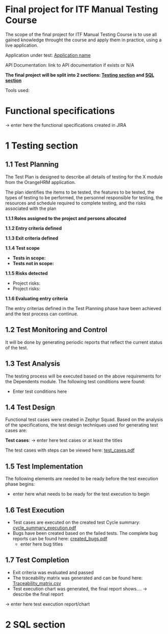 # Final project for ITF Manual Testing Course



The scope of the final project for ITF Manual Testing Course is to use all gained knowledge throught the course and apply them in practice, using a live application.

Application under test: [Application name](www.gogle.com) 

API Documentation: link to API documentation if exists or N/A

**The final project will be split into 2 sections: [Testing section]() and  [SQL section]()**

Tools used:

**<h1>Functional specifications</h1>**




-> enter here the functional specifications created in JIRA

**<h1>1 Testing section</h1>**

**<h2>1.1 Test Planning</h2>**

The Test Plan is designed to describe all details of testing for the X module from the OrangeHRM application.

The plan identifies the items to be tested, the features to be tested, the types of testing to be performed, the personnel responsible for testing, the resources and schedule
required to complete testing, and the risks associated with the plan

**1.1.1 Roles assigned to the project and persons allocated**

**1.1.2 Entry criteria defined**

**1.1.3 Exit criteria defined**

**1.1.4 Test scope**

 - **Tests in scope:**
 - **Tests not in scope:**
    
**1.1.5 Risks detected**

  - Project risks:
  - Project risks:
    
 **1.1.6 Evaluating entry criteria**
 
 The entry criterias defined in the Test Planning phase have been achieved and the test process can continue.
 
 **<h2>1.2 Test Monitoring and Control</h2>**
 
 It will be done by generating periodic reports that reflect the current status of the test.
 
 **<h2>1.3 Test Analysis</h2>**
 
 The testing process will be executed based on the above requirements for the Dependents module. The following test conditions were found:

 - Enter test conditions here

**<h2>1.4 Test Design</h2>**

Functional test cases were created in Zephyr Squad. Based on the analysis of the specifications, the test design techniques used for generating test cases are: 

**Test cases**: -> enter here test cases or at least the titles

The test cases with steps can be viewed here: [test_cases.pdf]()

**<h2>1.5 Test Implementation</h2>**

The following elements are needed to be ready before the test execution phase begins:

 - enter here what needs to be ready for the test execution to begin
  
**<h2>1.6 Test Execution</h2>**

 - Test cases are executed on the created test Cycle summary: [cycle_summary_execution.pdf]()
 - Bugs have been created based on the failed tests. The complete bug reports can be found here: [created_bugs.pdf]()
    - enter here bug titles

**<h2>1.7 Test Completion</h2>**
    
 - Exit criteria was evaluated and passed
 - The traceability matrix was generated and can be found here: [Traceability_matrix.csv]()
 - Test execution chart was generated, the final report shows.... -> describe the final report
    
 -> enter here test execution report/chart


**<h1>2 SQL section</h1>**



